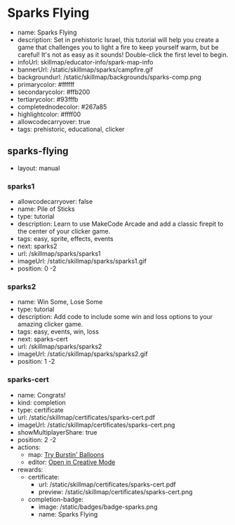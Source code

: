 # Sparks Flying
* name: Sparks Flying
* description: Set in prehistoric Israel, this tutorial will help you create a game that challenges you to light a fire to keep yourself warm, but be careful! It's not as easy as it sounds!  Double-click the first level to begin.
* infoUrl: skillmap/educator-info/spark-map-info
* bannerUrl: /static/skillmap/sparks/campfire.gif
* backgroundurl: /static/skillmap/backgrounds/sparks-comp.png
* primarycolor: #ffffff
* secondarycolor: #ffb200
* tertiarycolor: #93fffb
* completednodecolor: #267a85
* highlightcolor: #ffff00
* allowcodecarryover: true
* tags: prehistoric, educational, clicker


## sparks-flying
* layout: manual


### sparks1
* allowcodecarryover: false
* name: Pile of Sticks
* type: tutorial
* description: Learn to use MakeCode Arcade and add a classic firepit to the center of your clicker game.
* tags: easy, sprite, effects, events
* next: sparks2
* url: /skillmap/sparks/sparks1
* imageUrl: /static/skillmap/sparks/sparks1.gif
* position: 0 -2



### sparks2
* name: Win Some, Lose Some
* type: tutorial
* description: Add code to include some win and loss options to your amazing clicker game.
* tags: easy, events, win, loss
* next: sparks-cert
* url: /skillmap/sparks/sparks2
* imageUrl: /static/skillmap/sparks/sparks2.gif
* position: 1 -2

<!--
### sparks3
* name: Get Animated
* type: tutorial
* description: Finish your game by adding a thrilling carnival sound and real frame-by-frame animations!
* tags: easy, clicker, sprite, buttons
* next: sparks4
* url: /skillmap/sparks/sparks3
* imageUrl: /static/skillmap/sparks/sparks3.gif
* position: 1 1



### sparks4
* name: Play with Friends
* type: tutorial
* description: Want to play with friends? A few simple changes will have you playing chase in no time!
* tags: easy, clicker, multiplayer, buttons
* next: sparks-cert
* url: /skillmap/sparks/sparks4
* imageUrl: /static/skillmap/sparks/sparks3.gif
* position: 1 0
-->

### sparks-cert
* name: Congrats!
* kind: completion
* type: certificate
* url: /static/skillmap/certificates/sparks-cert.pdf
* imageUrl: /static/skillmap/certificates/sparks-cert.png
* showMultiplayerShare: true
* position: 2 -2
* actions:
    * map: [Try Burstin' Balloons](/skillmap/balloon)
    * editor: [Open in Creative Mode](/)
* rewards:
    * certificate:
        * url: /static/skillmap/certificates/sparks-cert.pdf
        * preview: /static/skillmap/certificates/sparks-cert.png
    * completion-badge:
        * image: /static/badges/badge-sparks.png
        * name: Sparks Flying
